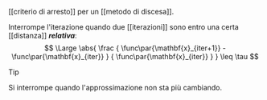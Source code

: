 [[criterio di arresto]] per un [[metodo di discesa]].

Interrompe l'iterazione quando due [[iterazioni]] sono entro una certa [[distanza]] ***relativa***:
$$
\Large
\abs{
	\frac
	{ \func\par{\mathbf{x}_{iter+1}} - \func\par{\mathbf{x}_{iter}} }
	{ \func\par{\mathbf{x}_{iter}} }
}
\leq \tau
$$

> [!Tip]
> Si interrompe quando l'approssimazione non sta più cambiando.
